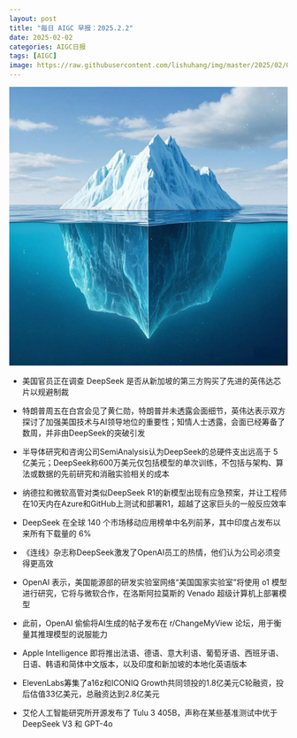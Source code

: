 ```yaml
---
layout: post
title: "每日 AIGC 早报：2025.2.2"
date: 2025-02-02
categories: AIGC日报
tags: [AIGC]
image: https://raw.githubusercontent.com/lishuhang/img/master/2025/02/0202-d.jpg
---
```


![封面图](https://raw.githubusercontent.com/lishuhang/img/master/2025/02/0202-d.jpg)

  - 美国官员正在调查 DeepSeek 是否从新加坡的第三方购买了先进的英伟达芯片以规避制裁

  - 特朗普周五在白宫会见了黄仁勋，特朗普并未透露会面细节，英伟达表示双方探讨了加强美国技术与AI领导地位的重要性；知情人士透露，会面已经筹备了数周，并非由DeepSeek的突破引发

  - 半导体研究和咨询公司SemiAnalysis认为DeepSeek的总硬件支出远高于 5 亿美元；DeepSeek称600万美元仅包括模型的单次训练，不包括与架构、算法或数据的先前研究和消融实验相关的成本

  - 纳德拉和微软高管对类似DeepSeek R1的新模型出现有应急预案，并让工程师在10天内在Azure和GitHub上测试和部署R1，超越了这家巨头的一般反应效率

  - DeepSeek 在全球 140 个市场移动应用榜单中名列前茅，其中印度占发布以来所有下载量的 6%

  - 《连线》杂志称DeepSeek激发了OpenAI员工的热情，他们认为公司必须变得更高效

  - OpenAI 表示，美国能源部的研发实验室网络“美国国家实验室”将使用 o1 模型进行研究，它将与微软合作，在洛斯阿拉莫斯的 Venado 超级计算机上部署模型

  - 此前，OpenAI 偷偷将AI生成的帖子发布在 r/ChangeMyView 论坛，用于衡量其推理模型的说服能力

  - Apple Intelligence 即将推出法语、德语、意大利语、葡萄牙语、西班牙语、日语、韩语和简体中文版本，以及印度和新加坡的本地化英语版本

  - ElevenLabs筹集了a16z和ICONIQ Growth共同领投的1.8亿美元C轮融资，投后估值33亿美元，总融资达到2.8亿美元

  - 艾伦人工智能研究所开源发布了 Tulu 3 405B，声称在某些基准测试中优于 DeepSeek V3 和 GPT-4o